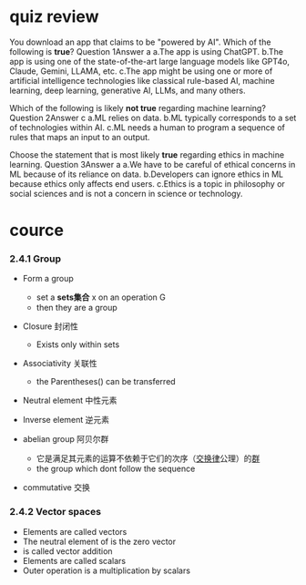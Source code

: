 # quiz review

You download an app that claims to be "powered by AI". Which of the following is **true**?
	Question 1Answer  a
	a.The app is using ChatGPT.
	b.The app is using one of the state-of-the-art large language models like GPT4o, Claude, Gemini, LLAMA, etc.
	c.The app might be using one or more of artificial intelligence technologies like classical rule-based AI, machine learning, deep learning, generative AI, LLMs, and many others.

Which of the following is likely **not true** regarding machine learning?
Question 2Answer c
	a.ML relies on data.
	b.ML typically corresponds to a set of technologies within AI.
	c.ML needs a human to program a sequence of rules that maps an input to an output.

Choose the statement that is most likely **true** regarding ethics in machine learning.
	Question 3Answer a
	a.We have to be careful of ethical concerns in ML because of its reliance on data.
	b.Developers can ignore ethics in ML because ethics only affects end users.
	c.Ethics is a topic in philosophy or social sciences and is not a concern in science or technology. 

# cource
### 2.4.1 Group

- Form a group
	- set a **sets集合** x on an operation G
	- then they are a group

- Closure 封闭性
	- Exists only within sets
- Associativity 关联性
	- the Parentheses() can be transferred
- Neutral element 中性元素
- Inverse element 逆元素


- abelian group 阿贝尔群
	- 它是满足其元素的运算不依赖于它们的次序（[交换律](https://zh.wikipedia.org/wiki/%E4%BA%A4%E6%8F%9B%E5%BE%8B "交换律")公理）的[群](https://zh.wikipedia.org/wiki/%E7%BE%A4)
	- the group which dont follow the sequence
- commutative 交换

### 2.4.2 Vector spaces 
- Elements are called vectors 
- The neutral element of is the zero vector 
- is called vector addition 
- Elements are called scalars 
- Outer operation is a multiplication by scalars










